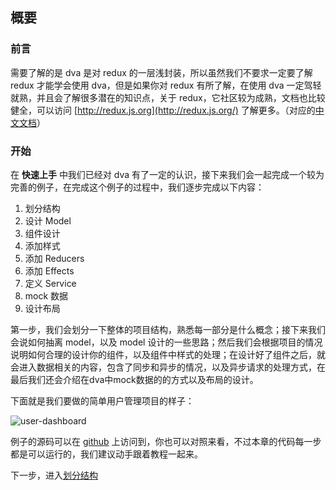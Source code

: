 ## 概要

### 前言

需要了解的是 dva 是对 redux 的一层浅封装，所以虽然我们不要求一定要了解 redux 才能学会使用 dva，但是如果你对 redux 有所了解，在使用 dva 一定驾轻就熟，并且会了解很多潜在的知识点，关于 redux，它社区较为成熟，文档也比较健全，可以访问 [http://redux.js.org](http://redux.js.org/) 了解更多。（对应的[中文文档](http://cn.redux.js.org/index.html)）

### 开始

在 __快速上手__ 中我们已经对 dva 有了一定的认识，接下来我们会一起完成一个较为完善的例子，在完成这个例子的过程中，我们逐步完成以下内容：

1. 划分结构
1. 设计 Model
1. 组件设计
1. 添加样式
1. 添加 Reducers
1. 添加 Effects
1. 定义 Service
1. mock 数据
1. 设计布局

第一步，我们会划分一下整体的项目结构，熟悉每一部分是什么概念；接下来我们会说如何抽离  model，以及 model 设计的一些思路；然后我们会根据项目的情况说明如何合理的设计你的组件，以及组件中样式的处理；在设计好了组件之后，就会进入数据相关的内容，包含了同步和异步的情况，以及异步请求的处理方式，在最后我们还会介绍在dva中mock数据的的方式以及布局的设计。

下面就是我们要做的简单用户管理项目的样子：

![user-dashboard](https://cloud.githubusercontent.com/assets/1179603/17655205/dfde2f4e-62dd-11e6-9c91-657ee4c17b91.png)

例子的源码可以在 [github](https://github.com/dvajs/dva/tree/master/examples/user-dashboard) 上访问到，你也可以对照来看，不过本章的代码每一步都是可以运行的，我们建议动手跟着教程一起来。

下一步，进入[划分结构](./02-划分结构.md)
